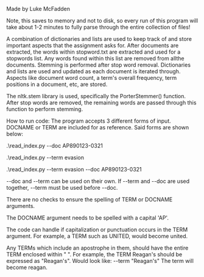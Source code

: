 Made by Luke McFadden

Note, this saves to memory and not to disk, so every run of this program will take about 1-2 minutes to fully parse through the entire collection of files!

A combination of dictionaries and lists are used to keep track of and store important aspects that the assignment asks for.
After documents are extracted, the words within stopword.txt are extracted and used for a stopwords list. Any words found within this list are removed from allthe documents.
Stemming is performed after stop word removal.
Dictionaries and lists are used and updated as each document is iterated through. Aspects like document word count, a term's overall frequency, term positions in a document, etc, are stored.

The nltk.stem library is used, specifically the PorterStemmer() function. 
After stop words are removed, the remaining words are passed through this function to perform stemming.

How to run code:
The program accepts 3 different forms of input. DOCNAME or TERM are included for as reference. Said forms are shown below:

.\read_index.py --doc AP890123-0321

.\read_index.py --term evasion

.\read_index.py --term evasion --doc AP890123-0321


--doc and --term can be used on their own. If --term and --doc are used together, --term must be used before --doc.

There are no checks to ensure the spelling of TERM or DOCNAME arguments.

The DOCNAME argument needs to be spelled with a capital 'AP'.

The code can handle if capitalization or punctuation occurs in the TERM argument.
For example, a TERM such as UNITED, would become united.

Any TERMs which include an apostrophe in them, should have the entire TERM enclosed within " ".
For example, the TERM Reagan's should be expressed as "Reagan's". 
Would look like:
--term "Reagan's"
The term will become reagan.


